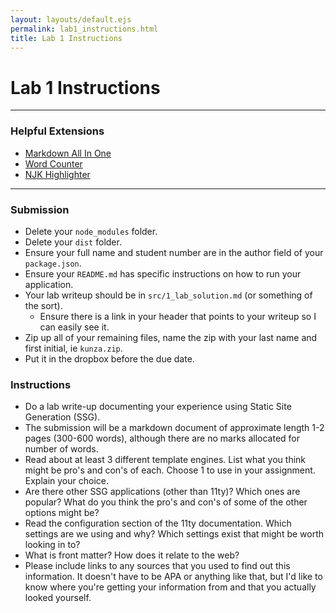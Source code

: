 ```yaml
---
layout: layouts/default.ejs
permalink: lab1_instructions.html
title: Lab 1 Instructions
---
```

# Lab 1 Instructions
---

### Helpful Extensions

-   [Markdown All In One](https://marketplace.visualstudio.com/items?itemName=yzhang.markdown-all-in-one)
-   [Word Counter](https://marketplace.visualstudio.com/items?itemName=Ludwig.wordcounter)
-   [NJK Highlighter](https://marketplace.visualstudio.com/items?itemName=eseom.nunjucks-template)
---

### Submission

-   Delete your `node_modules` folder.
-   Delete your `dist` folder.
-   Ensure your full name and student number are in the author field of your `package.json`.
-   Ensure your `README.md` has specific instructions on how to run your application.
-   Your lab writeup should be in `src/1_lab_solution.md` (or something of the sort).
    -   Ensure there is a link in your header that points to your writeup so I can easily see it.
-   Zip up all of your remaining files, name the zip with your last name and first initial, ie `kunza.zip`.
-   Put it in the dropbox before the due date.

### Instructions

-   Do a lab write-up documenting your experience using Static Site Generation (SSG).
-   The submission will be a markdown document of approximate length 1-2 pages (300-600 words), although there are no marks allocated for number of words. 
-   Read about at least 3 different template engines.  List what you think might be pro's and con's of each.  Choose 1 to use in your assignment.  Explain your choice.
-   Are there other SSG applications (other than 11ty)?  Which ones are popular?  What do you think the pro's and con's of some of the other options might be?
-   Read the configuration section of the 11ty documentation.  Which settings are we using and why?  Which settings exist that might be worth looking in to?
-   What is front matter?  How does it relate to the web?
-   Please include links to any sources that you used to find out this information.  It doesn't have to be APA or anything like that, but I'd like to know where you're getting your information from and that you actually looked yourself.